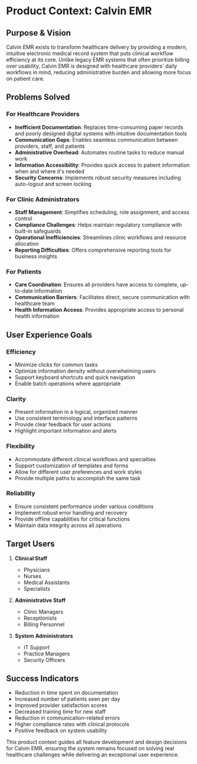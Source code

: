 # Product Context: Calvin EMR

## Purpose & Vision

Calvin EMR exists to transform healthcare delivery by providing a modern, intuitive electronic medical record system that puts clinical workflow efficiency at its core. Unlike legacy EMR systems that often prioritize billing over usability, Calvin EMR is designed with healthcare providers' daily workflows in mind, reducing administrative burden and allowing more focus on patient care.

## Problems Solved

### For Healthcare Providers

- **Inefficient Documentation**: Replaces time-consuming paper records and poorly designed digital systems with intuitive documentation tools
- **Communication Gaps**: Enables seamless communication between providers, staff, and patients
- **Administrative Overhead**: Automates routine tasks to reduce manual work
- **Information Accessibility**: Provides quick access to patient information when and where it's needed
- **Security Concerns**: Implements robust security measures including auto-logout and screen locking

### For Clinic Administrators

- **Staff Management**: Simplifies scheduling, role assignment, and access control
- **Compliance Challenges**: Helps maintain regulatory compliance with built-in safeguards
- **Operational Inefficiencies**: Streamlines clinic workflows and resource allocation
- **Reporting Difficulties**: Offers comprehensive reporting tools for business insights

### For Patients

- **Care Coordination**: Ensures all providers have access to complete, up-to-date information
- **Communication Barriers**: Facilitates direct, secure communication with healthcare team
- **Health Information Access**: Provides appropriate access to personal health information

## User Experience Goals

### Efficiency

- Minimize clicks for common tasks
- Optimize information density without overwhelming users
- Support keyboard shortcuts and quick navigation
- Enable batch operations where appropriate

### Clarity

- Present information in a logical, organized manner
- Use consistent terminology and interface patterns
- Provide clear feedback for user actions
- Highlight important information and alerts

### Flexibility

- Accommodate different clinical workflows and specialties
- Support customization of templates and forms
- Allow for different user preferences and work styles
- Provide multiple paths to accomplish the same task

### Reliability

- Ensure consistent performance under various conditions
- Implement robust error handling and recovery
- Provide offline capabilities for critical functions
- Maintain data integrity across all operations

## Target Users

1. **Clinical Staff**

   - Physicians
   - Nurses
   - Medical Assistants
   - Specialists

2. **Administrative Staff**

   - Clinic Managers
   - Receptionists
   - Billing Personnel

3. **System Administrators**
   - IT Support
   - Practice Managers
   - Security Officers

## Success Indicators

- Reduction in time spent on documentation
- Increased number of patients seen per day
- Improved provider satisfaction scores
- Decreased training time for new staff
- Reduction in communication-related errors
- Higher compliance rates with clinical protocols
- Positive feedback on system usability

This product context guides all feature development and design decisions for Calvin EMR, ensuring the system remains focused on solving real healthcare challenges while delivering an exceptional user experience.
